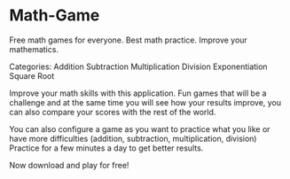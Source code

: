 # Math-Game


Free math games for everyone. Best math practice. Improve your mathematics.

Categories:
Addition
Subtraction
Multiplication
Division
Exponentiation
Square Root



Improve your math skills with this application. Fun games that 
will be a challenge and at the same time you will see how your 
results improve, you can also compare your scores with the rest of the world.

You can also configure a game as you want to practice what you 
like or have more difficulties (addition, subtraction, multiplication,
 division)
Practice for a few minutes a day to get better results.

Now download and play for free!
